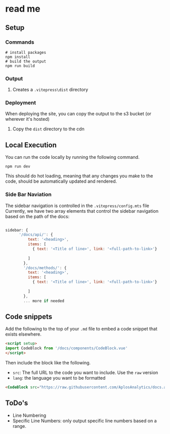 # read me


## Setup

### Commands 
```shell
# install packages
npm install   
# build the output
npm run build 
```

### Output
1. Creates a `.vitepress\dist` directory

### Deployment
When deploying the site, you can copy the output to the s3 bucket (or wherever it's hosted)
1. Copy the `dist` directory to the cdn



## Local Execution
You can run the code locally by running the following command.

```shell
npm run dev
```

This should do hot loading, meaning that any changes you make to the code, should be automatically updated and rendered.



### Side Bar Naviation
The sidebar navigation is controlled in the `.vitepress/config.mts` file
Currently, we have two array elements that control the sidebar navigation based on the path of the docs:

```javascript

sidebar: {
      '/docs/api/': {
          text: '<heading>',
          items: [
            { text: '<Title of line>', link: '<full-path-to-link>'}
            
          ]
        },
        '/docs/methods/': {
          text: '<heading>',
          items: [
            { text: '<Title of line>', link: '<full-path-to-link>'}
            
          ]
        },
        ... more if needed


```


## Code snippets

Add the following to the top of your `.md` file to embed a code snippet that exists elsewhere.
```html
<script setup>
import CodeBlock from '/docs/components/CodeBlock.vue'
</script>
```

Then include the block like the following.

- `src`: The full URL to the code you want to include. Use the `raw` version
- `lang`: the language you want to be formatted

```html
<CodeBlock src="https://raw.githubusercontent.com/AplosAnalytics/docs.aplosanalytics.com/main/docs/samples/shell/amazon-cognito-jwt.sh" lang="shell"></CodeBlock>
```

## ToDo's
- Line Numbering
- Specific Line Numbers: only output specific line numbers based on a range.